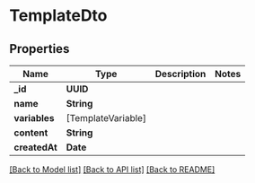 # TemplateDto

## Properties
Name | Type | Description | Notes
------------ | ------------- | ------------- | -------------
**_id** | **UUID** |  | 
**name** | **String** |  | 
**variables** | [TemplateVariable] |  | 
**content** | **String** |  | 
**createdAt** | **Date** |  | 

[[Back to Model list]](../README#documentation-for-models) [[Back to API list]](../README#documentation-for-api-endpoints) [[Back to README]](../README)


